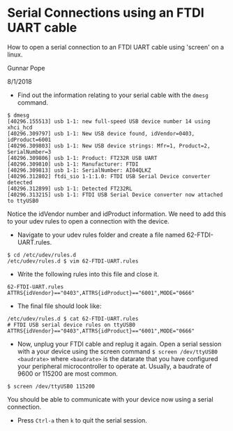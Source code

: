 # Serial Connections using an FTDI UART cable 
How to open a serial connection to an FTDI UART cable using 'screen' on a linux.

Gunnar Pope

8/1/2018


* Find out the information relating to your serial cable with the `dmesg` command.
```
$ dmesg
[40296.155513] usb 1-1: new full-speed USB device number 14 using xhci_hcd
[40296.309797] usb 1-1: New USB device found, idVendor=0403, idProduct=6001
[40296.309803] usb 1-1: New USB device strings: Mfr=1, Product=2, SerialNumber=3
[40296.309806] usb 1-1: Product: FT232R USB UART
[40296.309810] usb 1-1: Manufacturer: FTDI
[40296.309813] usb 1-1: SerialNumber: AI04QLKZ
[40296.312802] ftdi_sio 1-1:1.0: FTDI USB Serial Device converter detected
[40296.312899] usb 1-1: Detected FT232RL
[40296.313215] usb 1-1: FTDI USB Serial Device converter now attached to ttyUSB0
```

Notice the idVendor number and idProduct information. We need to add this to your udev rules to open a connection with the device.

* Navigate to your udev rules folder and create a file named 62-FTDI-UART.rules.
```
$ cd /etc/udev/rules.d
/etc/udev/rules.d $ vim 62-FTDI-UART.rules
```


* Write the following rules into this file and close it.
```
62-FTDI-UART.rules
ATTRS{idVendor}=="0403",ATTRS{idProduct}=="6001",MODE="0666"
```

* The final file should look like:
```
/etc/udev/rules.d $ cat 62-FTDI-UART.rules
# FTDI USB serial device rules on ttyUSB0
ATTRS{idVendor}=="0403",ATTRS{idProduct}=="6001",MODE="0666"
```

* Now, unplug your FTDI cable and replug it again. Open a serial session with a your device using the screen command `$ screen /dev/ttyUSB0 <baudrate>` where `<baudrate>` is the datarate that you have configured your peripheral microcontroller to operate at. Usually, a baudrate of 9600 or 115200 are most common.
```
$ screen /dev/ttyUSB0 115200
```
You should be able to communicate with your device now using a serial connection.


* Press `Ctrl-a` then `k` to quit the serial session.
